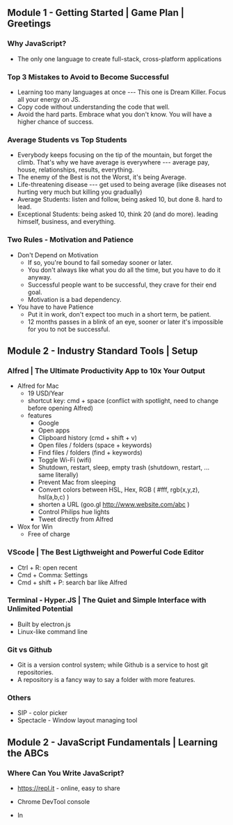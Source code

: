 

## Module 1 - Getting Started | Game Plan | Greetings



### Why JavaScript?

- The only one language to create full-stack, cross-platform applications



### Top 3 Mistakes to Avoid to Become Successful

- Learning too many languages at once --- This one is Dream Killer. Focus all your energy on JS.
- Copy code without understanding the code that well.
- Avoid the hard parts. Embrace what you don't know. You will have a higher chance of success.



### Average Students vs Top Students

* Everybody keeps focusing on the tip of the mountain, but forget the climb. That's why we have average is everywhere --- average pay, house, relationships, results, everything.
* The enemy of the Best is not the Worst, it's being Average.
* Life-threatening disease --- get used to being average (like diseases not hurting very much but killing you gradually)
* Average Students: listen and follow, being asked 10, but done 8. hard to lead.
* Exceptional Students: being asked 10, think 20 (and do more). leading himself, business, and everything.



### Two Rules - Motivation and Patience

* Don't Depend on Motivation
  * If so, you're bound to fail someday sooner or later.
  * You don't always like what you do all the time, but you have to do it anyway.
  * Successful people want to be successful, they crave for their end goal.
  * Motivation is a bad dependency.
* You have to have Patience
  * Put it in work, don't expect too much in a short term, be patient.
  * 12 months passes in a blink of an eye, sooner or later it's impossible for you to not be successful.



## Module 2 - Industry Standard Tools | Setup



### Alfred | The Ultimate Productivity App to 10x Your Output

- Alfred for Mac
  - 19 USD/Year
  - shortcut key: cmd + space (conflict with spotlight, need to change before opening Alfred)
  - features
    - Google
    - Open apps
    - Clipboard history (cmd + shift + v)
    - Open files / folders (space + keywords)
    - Find files / folders (find + keywords)
    - Toggle Wi-Fi (wifi)
    - Shutdown, restart, sleep, empty trash (shutdown, restart, ... same literally)
    - Prevent Mac from sleeping
    - Convert colors between HSL, Hex, RGB ( #fff, rgb(x,y,z), hsl(a,b,c) )
    - shorten a URL (goo.gl http://www.website.com/abc )
    - Control Philips hue lights
    - Tweet directly from Alfred
- Wox for Win
  - Free of charge



### VScode | The Best Ligthweight and Powerful Code Editor

- Ctrl + R: open recent
- Cmd + Comma: Settings
- Cmd + shift + P: search bar like Alfred



### Terminal - Hyper.JS | The Quiet and Simple Interface with Unlimited Potential

* Built by electron.js
* Linux-like command line



### Git vs Github

* Git is a version control system; while Github is a service to host git repositories.
* A repository is a fancy way to say a folder with more features.



### Others

* SIP - color picker
* Spectacle - Window layout managing tool





## Module 2 - JavaScript Fundamentals | Learning the ABCs



### Where Can You Write JavaScript?

- https://repl.it - online, easy to share

- Chrome DevTool console
- In <script> tag in a html file
- linked external JS file
- In Node.js etc.



### Primitive Data Types

- String, Number, Boolean, Object, Null, Undefined, Symbol



### Variables

* To avoid repetitions
* camel naming
* make it descriptive



### If Statements

```js
var num = 0;
if (num > 0) {
  console.log('Positive');
} else if (num < 0) {
  console.log('Naegative');
} else {
    console.log('Zero');
}
```



### Comparison and Logical Operators

- 比较运算符（>、>=、==、===、<、<= ）
- 逻辑运算符（ &&、||、! ）



### For Loops

```js
for (statement 1; statement 2; statement 3) {
    code block to be executed
}

for (start point; condition; increment/decrement) {
    code block to be executed;
}
```



### While Loops

```js
var i = 0;
var total = 0;
while (i < 100) {
  console.log("Hello " + i);
  total += i;
  i+=1;
}
console.log(total);

```



> for loop 用于确定次数的循环；
>
> while loop 常用于不确定次数的循环，实时做条件监测；



### Functions

> Variables store data;
>
> Functions store actions.

```js
function sum (a, b) {
    return a + b;
}

function signChecker (num) {
    var result = null;
    if (num > 0) {
        result = "Positive";
    } else if (num < 0) {
        result = "Negative";
    } else {
        result = "ZERO";
    }
    return result;
}

console.log(sum(1, 2));	// 3
console.log(signCheck(-1)); // Negative
```



### Scope - Global, Local, and Block

```js
// Global variable
var fullName = 'John Doe';
console.log(fullName);

// Local variable: a variable defined inside a function
function f () {
    var num = 88;
    console.log(num);  
};
f();	// 88

console.log(num);  // referneceError: num is not defined

// Block scope: defined by let or const, and quoted by curly brackets
let result = 'good';
const myName = 'John Doe';
```



> Whenever you have chance to use `const`, use `const`,
>
> whenever you can't, use `let`



### Objects

```js
const person = {
    eyes: 2,
    legs: 2,
    language: "English",
    speak: function () {	// a function in an object is called a method
        return "Hi"
    }
}

// How to access an object?
// dot notation:
person.eyes;
person.legs;
person.speak();	// Hi

// OR, bracket notation:
person["eyes"];
person["legs"];
person["language"];


```



### Arrays

```js
let fruits = ["mango", "cherry", "apple", true, false, 33, 3.14, [1,2,3], {a: "apple", b: "ball"}];
console.log(fruits[0]);	// mango
```

* Differences between Arrays and Objects:
  * An array is accessed by index, an object by its key / property;
  * Order matters in an array, but not in an object;





## Module 2 - Algorithmic Challenges



### Intro to Algorithmic Challenges Module

- People always stuck here and skip over and take a shortcut
- You will understand tutorials and projects better if go over basic algorithm problem solving skillset, click a lot faster and register
- Prepare you go into any situation and understand it better, faster
- gonna be tough, lonely, mentally draining, isolation, but you have to go through that, just give you boost, try to solve different problems on code challenge website.
- painful moments gonna click, register; lonely journey you have to go through



### Built-in Methods and Properties

- http://htmlcheatsheet.com/js/



### Count Vowels

> Return the number (count) of vowels in the given string.
>
> We will consider a, e, i, o, u as vowels for this Kata.
>
> The input string will only consist of lower case letters and/or spaces.



```js
let randomString = "The People's Republic of China";
    console.log(countVowels(randomString));
    console.log(cv(randomString));
    console.log(cv2(randomString));
    console.log(cv3(randomString));

    function countVowels(str) {
        let vowels = ['a', 'e', 'i', 'o', 'u'];
        let arr = str.split('');
        let res = '';

        arr.forEach(element => {
            if (vowels.indexOf(element) > -1) {
                res += element;
            }    
        });

        return res;
    }

    function cv(str) {
        const vowels = 'aeiou';
        let res = '';
        
        for (let i = 0; i < str.length; i++) {
            if (vowels.includes(str[i])) {
                res += str[i];
            }
        }
        return res;
    }

    function cv2(str) {
        const v = 'aeiou';
        let res = '';
        for (let e of str) {
            if (v.includes(e)) {
                res += e;
            }
        }
        return res;
    }

    function cv3(str) {
        return str.replace(/[^aeiou]/gi, '');
        // 非元音字母替换为空字符；
    }
    
```

